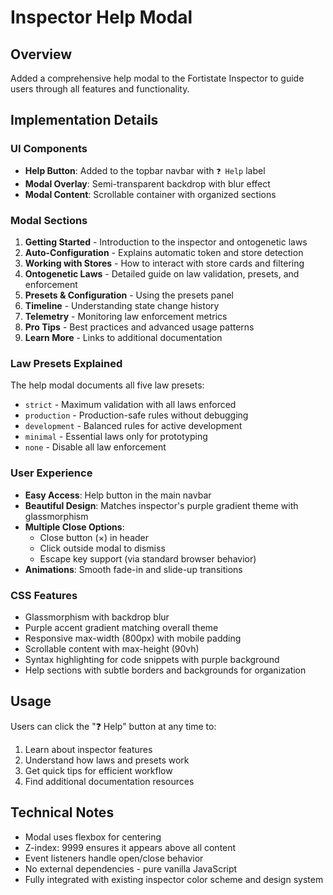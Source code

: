# Inspector Help Modal

## Overview
Added a comprehensive help modal to the Fortistate Inspector to guide users through all features and functionality.

## Implementation Details

### UI Components
- **Help Button**: Added to the topbar navbar with `❓ Help` label
- **Modal Overlay**: Semi-transparent backdrop with blur effect
- **Modal Content**: Scrollable container with organized sections

### Modal Sections
1. **Getting Started** - Introduction to the inspector and ontogenetic laws
2. **Auto-Configuration** - Explains automatic token and store detection
3. **Working with Stores** - How to interact with store cards and filtering
4. **Ontogenetic Laws** - Detailed guide on law validation, presets, and enforcement
5. **Presets & Configuration** - Using the presets panel
6. **Timeline** - Understanding state change history
7. **Telemetry** - Monitoring law enforcement metrics
8. **Pro Tips** - Best practices and advanced usage patterns
9. **Learn More** - Links to additional documentation

### Law Presets Explained
The help modal documents all five law presets:
- `strict` - Maximum validation with all laws enforced
- `production` - Production-safe rules without debugging
- `development` - Balanced rules for active development
- `minimal` - Essential laws only for prototyping
- `none` - Disable all law enforcement

### User Experience
- **Easy Access**: Help button in the main navbar
- **Beautiful Design**: Matches inspector's purple gradient theme with glassmorphism
- **Multiple Close Options**:
  - Close button (×) in header
  - Click outside modal to dismiss
  - Escape key support (via standard browser behavior)
- **Animations**: Smooth fade-in and slide-up transitions

### CSS Features
- Glassmorphism with backdrop blur
- Purple accent gradient matching overall theme
- Responsive max-width (800px) with mobile padding
- Scrollable content with max-height (90vh)
- Syntax highlighting for code snippets with purple background
- Help sections with subtle borders and backgrounds for organization

## Usage
Users can click the "❓ Help" button at any time to:
1. Learn about inspector features
2. Understand how laws and presets work
3. Get quick tips for efficient workflow
4. Find additional documentation resources

## Technical Notes
- Modal uses flexbox for centering
- Z-index: 9999 ensures it appears above all content
- Event listeners handle open/close behavior
- No external dependencies - pure vanilla JavaScript
- Fully integrated with existing inspector color scheme and design system
